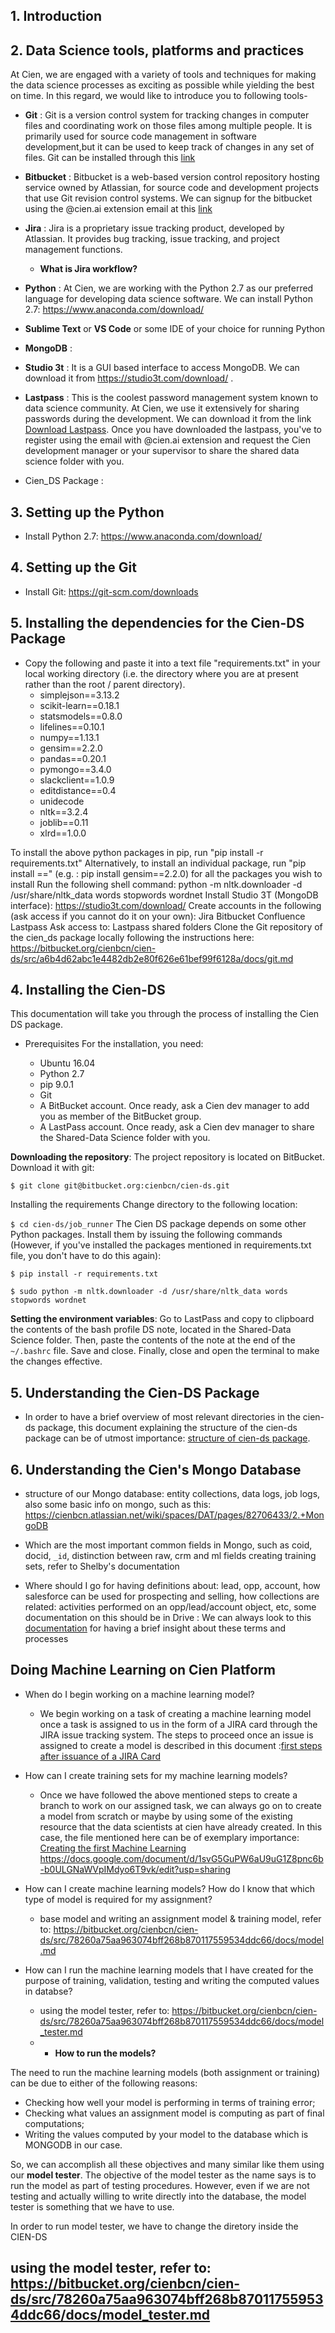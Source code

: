 ## 1. Introduction


## 2. Data Science tools, platforms and practices
At Cien, we are engaged with a variety of tools and techniques for making the data science processes as exciting as possible while yielding the best on time. In this regard, we would like to introduce you to following tools-
- **Git** : Git is a version control system for tracking changes in computer files and coordinating work on those files among multiple people. It is primarily used for source code management in software development,but it can be used to keep track of changes in any set of files. Git can be installed through this [link](https://git-scm.com/book/en/v2/Getting-Started-Installing-Git)
- **Bitbucket** : Bitbucket is a web-based version control repository hosting service owned by Atlassian, for source code and development projects that use Git revision control systems. We can signup for the bitbucket using the @cien.ai extension email at this [link](https://bitbucket.org/account/signup/)
- **Jira** : Jira is a proprietary issue tracking product, developed by Atlassian. It provides bug tracking, issue tracking, and project management functions. 
  + **What is Jira workflow?**
  
  
- **Python** : At Cien, we are working with the Python 2.7 as our preferred language for developing data science software. We can install Python 2.7: https://www.anaconda.com/download/
- **Sublime Text** or **VS Code** or some IDE of your choice for running Python
- **MongoDB** :
- **Studio 3t** : It is a GUI based interface to access MongoDB. We can download it from https://studio3t.com/download/ . 
- **Lastpass** : This is the coolest password management system known to data science community. At Cien, we use it extensively for sharing passwords during the development. We can download it from the link [Download Lastpass](https://lastpass.com/misc_download2.php). Once you have downloaded the lastpass, you've to register using the email with @cien.ai extension and request the Cien development manager or your supervisor to share the shared data science folder with you.
- Cien_DS Package :

## 3. Setting up the Python
- Install Python 2.7: https://www.anaconda.com/download/

## 4. Setting up the Git
- Install Git: https://git-scm.com/downloads

## 5. Installing the dependencies for the Cien-DS Package
- Copy the following and paste it into a text file "requirements.txt" in your local working directory (i.e. the directory where you are at present rather than the root / parent directory).
  + simplejson==3.13.2
  + scikit-learn==0.18.1
  + statsmodels==0.8.0
  + lifelines==0.10.1
  + numpy==1.13.1
  + gensim==2.2.0
  + pandas==0.20.1
  + pymongo==3.4.0
  + slackclient==1.0.9
  + editdistance==0.4
  + unidecode
  + nltk==3.2.4
  + joblib==0.11
  + xlrd==1.0.0

To install the above python packages in pip, run "pip install -r requirements.txt" 
Alternatively,  to install an individual package, run "pip install <package-name>==<version>" (e.g. : pip install gensim==2.2.0) for all the packages you wish to install
Run the following shell command:
python -m nltk.downloader -d /usr/share/nltk_data words stopwords wordnet
Install Studio 3T (MongoDB interface): https://studio3t.com/download/ 
Create accounts in the following (ask access if you cannot do it on your own):
Jira
Bitbucket
Confluence
Lastpass
Ask access to:
Lastpass shared folders
Clone the Git repository of the cien_ds package locally following the instructions here: https://bitbucket.org/cienbcn/cien-ds/src/a6b4d62abc1e4482db2e80f626e61bef99f6128a/docs/git.md
  
## 4. Installing the Cien-DS
This documentation will take you through the process of installing the Cien DS package.

- Prerequisites For the installation, you need:

  + Ubuntu 16.04
  + Python 2.7
  + pip 9.0.1
  + Git
  + A BitBucket account. Once ready, ask a Cien dev manager to add you as member of the BitBucket group.
  + A LastPass account. Once ready, ask a Cien dev manager to share the Shared-Data Science folder with you.
  
**Downloading the repository**: The project repository is located on BitBucket. Download it with git:

`$ git clone git@bitbucket.org:cienbcn/cien-ds.git`

Installing the requirements
Change directory to the following location:

`$ cd cien-ds/job_runner`
The Cien DS package depends on some other Python packages. Install them by issuing the following commands (However, if you've installed the packages mentioned in requirements.txt file, you don't have to do this again):

`$ pip install -r requirements.txt`

`$ sudo python -m nltk.downloader -d /usr/share/nltk_data words stopwords wordnet`

**Setting the environment variables**: Go to LastPass and copy to clipboard the contents of the bash profile DS note, located in the Shared-Data Science folder. Then, paste the contents of the note at the end of the `~/.bashrc` file. Save and close. Finally, close and open the terminal to make the changes effective.

## 5. Understanding the Cien-DS Package
- In order to have a brief overview of most relevant directories in the cien-ds package, this document explaining the structure of the cien-ds package can be of utmost importance: [structure of cien-ds package](https://docs.google.com/document/d/1m3RcmNx4XixGw-jmImSZDdN-10zsoZ1CcLPREi63h7I/edit?usp=sharing).


## 6. Understanding the Cien's Mongo Database 
- structure of our Mongo database: entity collections, data logs, job logs, also some basic info on mongo, such as this: https://cienbcn.atlassian.net/wiki/spaces/DAT/pages/82706433/2.+MongoDB

- Which are the most important common fields in Mongo, such as coid, docid, `_id`, distinction between raw, crm and ml fields
creating training sets, refer to Shelby's documentation

- Where should I go for having definitions about: lead, opp, account, how salesforce can be used for prospecting and selling, how collections are related: activities performed on an opp/lead/account object, etc, some documentation on this should be in Drive : We can always look to this [documentation](https://docs.google.com/document/d/1WM2FzXr8zbVry1q48Comq1dUGbqBwqTY5AKCWOrgGIs/edit?usp=sharing) for having a brief insight about these terms and processes

## Doing Machine Learning on Cien Platform
- When do I begin working on a machine learning model?
  + We begin working on a task of creating a machine learning model once a task is assigned to us in the form of a JIRA card  through the JIRA issue tracking system. The steps to proceed once an issue is assigned to create a model is described in this document :[first steps after issuance of a JIRA Card](https://docs.google.com/document/d/1YwwBfZslVnn2nOg5A1gWE94Obh_Cl9VGZehBmumjLRA/edit?usp=sharing)
- How can I create training sets for my machine learning models?
  + Once we have followed the above mentioned steps to create a branch to work on our assigned task, we can always go on to create a model from scratch or maybe by using some of the existing resource that the data scientists at cien have already created. In this case, the file mentioned here can be of exemplary importance: [Creating the first Machine Learning](https://docs.google.com/document/d/1GhmIiBDns63pyHeJUfjvAktOXUQxofLguLZm-rKLBfI/edit?usp=sharing) https://docs.google.com/document/d/1svG5GuPW6aU9uG1Z8pnc6b-b0ULGNaWVpIMdyo6T9vk/edit?usp=sharing
- How can I create machine learning models? How do I know that which type of model is required for my assignment?

  + base model and writing an assignment model & training model, refer to: https://bitbucket.org/cienbcn/cien-ds/src/78260a75aa963074bff268b870117559534ddc66/docs/model.md

- How can I run the machine learning models that I have created for the purpose of training, validation, testing and writing the computed values in databse?
  + using the model tester, refer to: https://bitbucket.org/cienbcn/cien-ds/src/78260a75aa963074bff268b870117559534ddc66/docs/model_tester.md
  + - **How to run the models?**

The need to run the machine learning models (both assignment or training) can be due to either of the following reasons:
- Checking how well your model is performing in terms of training error;
- Checking what values an assignment model is computing as part of final computations;
- Writing the values computed by your model to the database which is MONGODB in our case.

So, we can accomplish all these objectives and many similar like them using our **model tester**. The objective of the model tester as the name says is to run the model as part of testing procedures. However, even if we are not testing and actually willing to write directly into the database, the model tester is something that we have to use. 

In order to run model tester, we have to change the diretory inside the CIEN-DS
 
using the model tester, refer to: https://bitbucket.org/cienbcn/cien-ds/src/78260a75aa963074bff268b870117559534ddc66/docs/model_tester.md
- 

